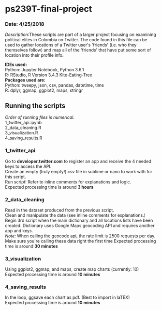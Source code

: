 # ps239T-final-project
### Date: 4/25/2018

*Description*:These scripts are part of a larger project focusing on examining political elites in Colombia on Twitter. The code found in this file can be used to gather locations of a Twitter user's 'friends' (i.e. who they themselves follow) and map all of the 'friends' that have put some sort of location into their profile info. 

**IDEs used:** <br />
  Python: Jupyter Notebook, Python 3.6.1 <br />
  R: RStudio, R Version 3.4.3 Kite-Eating-Tree <br />
**Packages used are:** <br />
  Python: tweepy, json, csv, pandas, datetime, time <br />
  R: dplyr, ggmap, ggplot2, maps, stringr


## Running the scripts
*Order of running files is numerical.* <br />
  1_twitter_api.ipynb <br />
  2_data_cleaning.R <br />
  3_visualization.R <br />
  4_saving_results.R <br />

### 1_twitter_api
Go to __developer.twitter.com__ to register an app and receive the 4 needed keys to access the API. <br />
Create an empty (truly empty!) csv file in sublime or nano to work with for this script. <br />
Run script! Refer to inline comments for explanations and logic. <br />
Expected processing time is around **3 hours**

### 2_data_cleaning
Read in the dataset produced from the previous script. <br />
Clean and manipulate the data (see inline comments for explanations.) <br />
Begin 3rd script when the main dictionary and all locations lists have been created.
    Dictionary uses Google Maps geocoding API and requires another app and keys. <br />
    *Note:* When calling the geocode api, the rate limit is 2500 requests per day. Make sure you're calling these data right the first time
    Expected processing time is around **30 minutes**

### 3_visualization
Using ggplot2, ggmap, and maps, create map charts (currently: 10) <br />
Expected processing time is around **10 minutes**

### 4_saving_results
In the loop, ggsave each chart as pdf. (Best to import in laTEX) <br />
Expected processing time is around **10 minutes**



